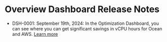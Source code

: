 #  Overview Dashboard Release Notes

*  DSH-0001: September 19th, 2024: In the Optimization Dashboard, you can see where you can get significant savings in vCPU hours for Ocean and AWS. [Learn more](connect-your-cloud-provider/optimize)
